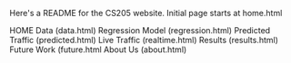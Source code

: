 Here's a README for the CS205 website.
Initial page starts at home.html

HOME
Data (data.html)
Regression Model (regression.html)
Predicted Traffic (predicted.html)
Live Traffic (realtime.html)
Results (results.html)
Future Work (future.html
About Us (about.html)
